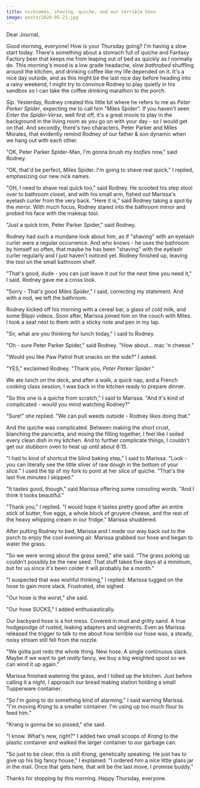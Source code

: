 ```yaml
---
title: nicknames, shaving, quiche, and our terrible hose
image: posts/2020-05-21.jpg
---
```


Dear Journal,

Good morning, everyone!  How is your Thursday going?  I'm having a
slow start today.  There's something about a stomach full of quiche
and Fantasy Factory beer that keeps me from leaping out of bed as
quickly as I normally do.  This morning's mood is a low grade
headache, slow _bathrobed_ shuffling around the kitchen, and drinking
coffee like my life depended on it.  It's a nice day outside, and as
this might be the last nice day before heading into a rainy weekend, I
might try to convince Rodney to play quietly in his sandbox so I can
take the coffee drinking marathon to the porch.

_Sip_.  Yesterday, Rodney created this little bit where he refers to
me as _Peter Parker Spider_, expecting me to call him "Miles Spider".
If you haven't seen _Enter the Spider-Verse_, well first off, it's a
great movie to play in the background in the living room as you go on
with your day - so I would get on that.  And secondly, there's two
characters, Peter Parker and Miles Morales, that evidently remind
Rodney of our father & son dynamic when we hang out with each other.

"OK, Peter Parker Spider-Man, I'm gonna brush my _toofies_ now," said
Rodney.

"OK, that'd be perfect, Miles Spider.  I'm going to shave real quick,"
I replied, emphasizing our new nick names.

"OH, I need to shave real quick too," said Rodney.  He scooted his
step stool over to bathroom closet, and with his small arm, fished out
Marissa's eyelash curler from the very back.  "Here it is," said
Rodney taking a spot by the mirror.  With much focus, Rodney stared
into the bathroom mirror and probed his face with the makeup tool.

"Just a quick trim, Peter Parker Spider," said Rodney.

Rodney had such a mundane look about him, as if "shaving" with an
eyelash curler were a regular occurrence.  And who knows - he uses the
bathroom by himself so often, that maybe he has been "shaving" with
the eyelash curler regularly and I just haven't noticed yet.  Rodney
finished up, leaving the tool on the small bathroom shelf.

"That's good, dude - you can just leave it out for the next time you
need it," I said.  Rodney gave me a cross look.

"Sorry - That's good _Miles Spider_," I said, correcting my statement.
And with a nod, we left the bathroom.

Rodney kicked off his morning with a cereal bar, a glass of cold milk,
and some Blippi videos.  Soon after, Marissa joined him on the couch
with Miles.  I took a seat next to them with a sticky note and pen in
my lap.

"Sir, what are you thinking for lunch today," I said to Rodney.

"Oh - sure Peter Parker Spider," said Rodney.  "How about... mac 'n
cheese."

"Would you like Paw Patrol fruit snacks on the side?" I asked.

"YES," exclaimed Rodney.  "Thank you, _Peter Parker Spider_."

We ate lunch on the deck, and after a walk, a quick nap, and a French
cooking class session, I was back in the kitchen ready to prepare
dinner.

"So this one is a quiche from scratch," I said to Marissa.  "And it's
kind of complicated - would you mind watching Rodney?"

"Sure!" she replied.  "We can pull weeds outside - Rodney likes doing
that."

And the quiche was complicated.  Between making the short crust,
blanching the pancietta, and mixing the filling together, I feel like
I soiled every clean dish in my kitchen.  And to further complicate
things, I couldn't get our stubborn oven to heat up until about 6:15.

"I had to kind of shortcut the blind baking step," I said to Marissa.
"Look - you can literally see the little sliver of raw dough in the
bottom of your slice."  I used the tip of my fork to point at her
slice of quiche.  "That's the last five minutes I skipped."

"It tastes good, though," said Marissa offering some consoling words.
"And I think it looks beautiful."

"Thank you," I replied.  "I would hope it tastes pretty good after an
entire stick of butter, five eggs, a whole block of gruyere cheese,
and the rest of the heavy whipping cream in our fridge."  Marissa
shuddered.

After putting Rodney to bed, Marissa and I made our way back out to
the porch to enjoy the cool evening air.  Marissa grabbed our hose and
began to water the grass.

"So we were wrong about the grass seed," she said.  "The grass poking
up couldn't possibly be the new seed.  That stuff takes five days at a
minimum, but for us since it's been colder it will probably be a
month."

"I suspected that was wishful thinking," I replied.  Marissa tugged on
the hose to gain more slack.  Frustrated, she sighed.

"Our hose is the worst," she said.

"Our hose SUCKS," I added enthusiastically.

Our backyard hose is a hot mess.  Covered in mud and gritty sand.  A
true hodgepodge of rusted, leaking adapters and segments.  Even as
Marissa released the trigger to talk to me about how terrible our hose
was, a steady, noisy stream still fell from the nozzle.

"We gotta just redo the whole thing.  New hose.  A single continuous
slack.  Maybe if we want to get _really_ fancy, we buy a big weighted
spool so we can wind it up again."

Marissa finished watering the grass, and I tidied up the kitchen.
Just before calling it a night, I approach our bread making station
holding a small Tupperware container.

"So I'm going to do something kind of alarming," I said warning
Marissa.  "I'm moving _Krang_ to a smaller container.  I'm using up
too much flour to feed him."

"Krang is gonna be so pissed," she said.

"I know.  What's new, right?"  I added two small scoops of _Krang_ to
the plastic container and walked the larger container to our garbage
can.

"So just to be clear, this is still _Krang_, genetically speaking.  He
just has to give up his big fancy house," I explained.  "I ordered him
a nice little glass jar in the mail.  Once that gets here, that will
be the last move, I promise buddy."

Thanks for stopping by this morning.  Happy Thursday, everyone.
